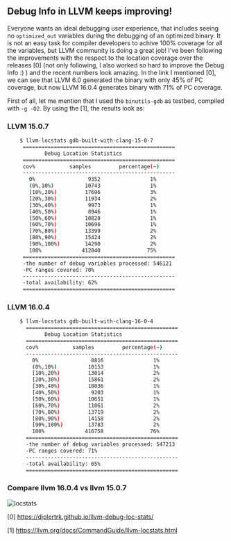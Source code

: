 ##  Debug Info in LLVM keeps improving!

Everyone wants an ideal debugging user experience, that includes seeing no `optimized_out` variables during the debugging of an optimized binary. It is not an easy task for compiler developers to achive 100% coverage for all the variables, but LLVM community is doing a great job! I've been following the improvements with the respect to the location coverage over the releases [0] (not only following, I also worked so hard to improve the Debug Info :) ) and the recent numbers look amazing. In the link I mentioned [0], we can see that LLVM 6.0 generated the binary with only 45% of PC coverage, but now LLVM 16.0.4 generates binary with 71% of PC coverage.

First of all, let me mention that I used the `binutils-gdb` as testbed, compiled with `-g -O2`. By using the [1], the results look as:

### LLVM 15.0.7

```bash
    $ llvm-locstats gdb-built-with-clang-15-0-7 
     =================================================
            Debug Location Statistics       
     =================================================
     cov%           samples         percentage(~)  
     -------------------------------------------------
       0%                 9352                1%
       (0%,10%)          10743                1%
       [10%,20%)         17696                3%
       [20%,30%)         11934                2%
       [30%,40%)          9973                1%
       [40%,50%)          8946                1%
       [50%,60%)         10828                1%
       [60%,70%)         10696                1%
       [70%,80%)         13399                2%
       [80%,90%)         15424                2%
       [90%,100%)        14290                2%
       100%             412840               75%
     =================================================
     -the number of debug variables processed: 546121
     -PC ranges covered: 70%
     -------------------------------------------------
     -total availability: 62%
     =================================================
```

### LLVM 16.0.4

```bash
    $ llvm-locstats gdb-built-with-clang-16-0-4 
      =================================================
            Debug Location Statistics       
      =================================================
      cov%           samples         percentage(~)  
      -------------------------------------------------
        0%                 8816                1%
        (0%,10%)          10153                1%
        [10%,20%)         13014                2%
        [20%,30%)         15861                2%
        [30%,40%)         10036                1%
        [40%,50%)          9203                1%
        [50%,60%)         10651                1%
        [60%,70%)         11061                2%
        [70%,80%)         13719                2%
        [80%,90%)         14158                2%
        [90%,100%)        13783                2%
        100%             416758               76%
      =================================================
      -the number of debug variables processed: 547213
      -PC ranges covered: 71%
      -------------------------------------------------
      -total availability: 65%
      =================================================
```

### Compare llvm 16.0.4 vs llvm 15.0.7

 ![locstats](https://github.com/djolertrk/djolertrk.github.io/assets/16275603/ecca7105-b237-4896-a670-2c415dfd0979)

[0] https://djolertrk.github.io/llvm-debug-loc-stats/

[1] https://llvm.org/docs/CommandGuide/llvm-locstats.html
